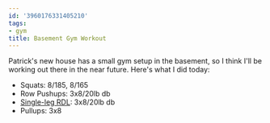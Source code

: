 ```yaml
---
id: '3960176331405210'
tags:
- gym
title: Basement Gym Workout
---
```


Patrick's new house has a small gym setup in the basement, so I think I'll be working out there in the near future. Here's what I did today:

- Squats: 8/185, 8/165
- Row Pushups: 3x8/20lb db
- [Single-leg RDL](https://www.youtube.com/watch?v=EMluwK8hQzA): 3x8/20lb db
- Pullups: 3x8
